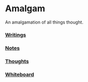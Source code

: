 # Amalgam
An amalgamation of all things thought.


### [Writings]()

### [Notes]()

### [Thoughts]()

### [Whiteboard]()
